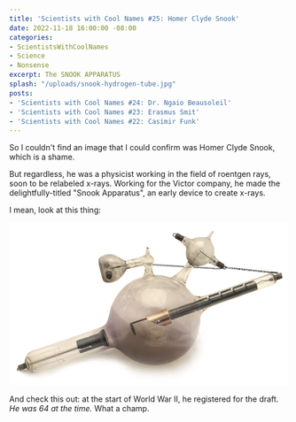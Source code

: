 ```yaml
---
title: 'Scientists with Cool Names #25: Homer Clyde Snook'
date: 2022-11-18 16:00:00 -08:00
categories:
- ScientistsWithCoolNames
- Science
- Nonsense
excerpt: The SNOOK APPARATUS
splash: "/uploads/snook-hydrogen-tube.jpg"
posts:
- 'Scientists with Cool Names #24: Dr. Ngaio Beausoleil'
- 'Scientists with Cool Names #23: Erasmus Smit'
- 'Scientists with Cool Names #22: Casimir Funk'
---
```


So I couldn't find an image that I could confirm was Homer Clyde Snook, which is a shame.

But regardless, he was a physicist working in the field of roentgen rays, soon to be relabeled x-rays. Working for the Victor company, he made the delightfully-titled "Snook Apparatus", an early device to create x-rays.

I mean, look at this thing:

![](/uploads/snook-hydrogen-tube.jpg)

And check this out: at the start of World War II, he registered for the draft. _He was 64 at the time._ What a champ.